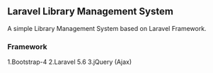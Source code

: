## Laravel Library Management System
A simple Library Management System based on Laravel Framework.

### Framework
1.Bootstrap-4
2.Laravel 5.6
3.jQuery (Ajax)
